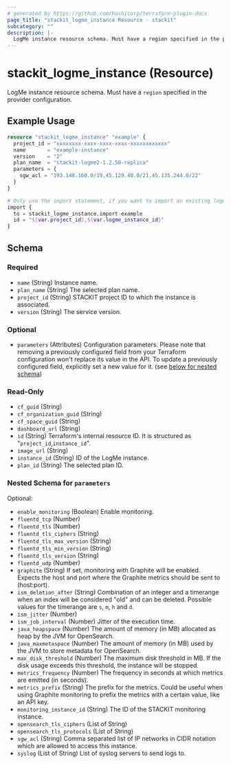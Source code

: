 ```yaml
---
# generated by https://github.com/hashicorp/terraform-plugin-docs
page_title: "stackit_logme_instance Resource - stackit"
subcategory: ""
description: |-
  LogMe instance resource schema. Must have a region specified in the provider configuration.
---
```


# stackit_logme_instance (Resource)

LogMe instance resource schema. Must have a `region` specified in the provider configuration.

## Example Usage

```terraform
resource "stackit_logme_instance" "example" {
  project_id = "xxxxxxxx-xxxx-xxxx-xxxx-xxxxxxxxxxxx"
  name       = "example-instance"
  version    = "2"
  plan_name  = "stackit-logme2-1.2.50-replica"
  parameters = {
    sgw_acl = "193.148.160.0/19,45.129.40.0/21,45.135.244.0/22"
  }
}

# Only use the import statement, if you want to import an existing logme instance
import {
  to = stackit_logme_instance.import-example
  id = "${var.project_id},${var.logme_instance_id}"
}
```

<!-- schema generated by tfplugindocs -->
## Schema

### Required

- `name` (String) Instance name.
- `plan_name` (String) The selected plan name.
- `project_id` (String) STACKIT project ID to which the instance is associated.
- `version` (String) The service version.

### Optional

- `parameters` (Attributes) Configuration parameters. Please note that removing a previously configured field from your Terraform configuration won't replace its value in the API. To update a previously configured field, explicitly set a new value for it. (see [below for nested schema](#nestedatt--parameters))

### Read-Only

- `cf_guid` (String)
- `cf_organization_guid` (String)
- `cf_space_guid` (String)
- `dashboard_url` (String)
- `id` (String) Terraform's internal resource ID. It is structured as "`project_id`,`instance_id`".
- `image_url` (String)
- `instance_id` (String) ID of the LogMe instance.
- `plan_id` (String) The selected plan ID.

<a id="nestedatt--parameters"></a>
### Nested Schema for `parameters`

Optional:

- `enable_monitoring` (Boolean) Enable monitoring.
- `fluentd_tcp` (Number)
- `fluentd_tls` (Number)
- `fluentd_tls_ciphers` (String)
- `fluentd_tls_max_version` (String)
- `fluentd_tls_min_version` (String)
- `fluentd_tls_version` (String)
- `fluentd_udp` (Number)
- `graphite` (String) If set, monitoring with Graphite will be enabled. Expects the host and port where the Graphite metrics should be sent to (host:port).
- `ism_deletion_after` (String) Combination of an integer and a timerange when an index will be considered "old" and can be deleted. Possible values for the timerange are `s`, `m`, `h` and `d`.
- `ism_jitter` (Number)
- `ism_job_interval` (Number) Jitter of the execution time.
- `java_heapspace` (Number) The amount of memory (in MB) allocated as heap by the JVM for OpenSearch.
- `java_maxmetaspace` (Number) The amount of memory (in MB) used by the JVM to store metadata for OpenSearch.
- `max_disk_threshold` (Number) The maximum disk threshold in MB. If the disk usage exceeds this threshold, the instance will be stopped.
- `metrics_frequency` (Number) The frequency in seconds at which metrics are emitted (in seconds).
- `metrics_prefix` (String) The prefix for the metrics. Could be useful when using Graphite monitoring to prefix the metrics with a certain value, like an API key.
- `monitoring_instance_id` (String) The ID of the STACKIT monitoring instance.
- `opensearch_tls_ciphers` (List of String)
- `opensearch_tls_protocols` (List of String)
- `sgw_acl` (String) Comma separated list of IP networks in CIDR notation which are allowed to access this instance.
- `syslog` (List of String) List of syslog servers to send logs to.

